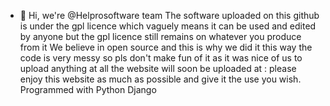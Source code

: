 - 👋 Hi, we're @Helprosoftware team
The software uploaded on this github is under the gpl licence which vaguely means it can be used and edited by anyone but the gpl licence still remains on whatever you produce from it
We believe in open source and this is why we did it this way
the code is very messy so pls don't make fun of it as it was nice of us to upload anything at all
the website will soon be uploaded at :
please enjoy this website as much as possible and give it the use you wish.
Programmed with Python Django 

<!---
Helprosoftware/Helprosoftware is a ✨ special ✨ repository because its `README.md` (this file) appears on your GitHub profile.
You can click the Preview link to take a look at your changes.
--->
